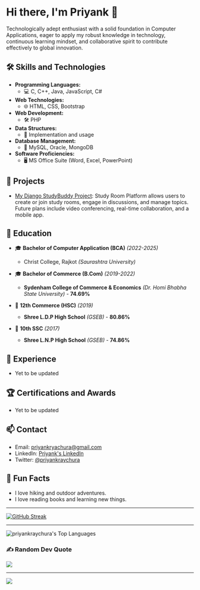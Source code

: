 # Hi there, I'm Priyank 👋

Technologically adept enthusiast with a solid foundation in Computer Applications, eager to apply my robust knowledge in technology, continuous learning mindset, and collaborative spirit to contribute effectively to global innovation.

## 🛠 Skills and Technologies

- **Programming Languages:**  
  - 💻 C, C++, Java, JavaScript, C#  
- **Web Technologies:**  
  - 🌐 HTML, CSS, Bootstrap  
- **Web Development:**  
  - 🛠️ PHP  
- **Data Structures:**  
  - 🔢 Implementation and usage  
- **Database Management:**  
  - 📂 MySQL, Oracle, MongoDB  
- **Software Proficiencies:**  
  - 🖥️ MS Office Suite (Word, Excel, PowerPoint)  

## 🔭 Projects

- [My Django StudyBuddy Project](https://github.com/priyankraychura/StudyBuddy-Django_Project): Study Room Platform allows users to create or join study rooms, engage in discussions, and manage topics. Future plans include video conferencing, real-time collaboration, and a mobile app.

## 🏫 **Education**

- 🎓 **Bachelor of Computer Application (BCA)**  *(2022-2025)*
  - Christ College, Rajkot *(Saurashtra University)*  


- 🎓 **Bachelor of Commerce (B.Com)** *(2019-2022)*
  - **Sydenham College of Commerce & Economics** *(Dr. Homi Bhabha State University)* - **74.69%**


- 📜 **12th Commerce (HSC)** *(2019)*
  - **Shree L.D.P High School**  *(GSEB)* - **80.86%** 

- 📜 **10th SSC** *(2017)*
  -  **Shree L.N.P High School**  *(GSEB)* - **74.86%** 

## 💼 Experience

- Yet to be updated

## 🏆 Certifications and Awards

- Yet to be updated

## 📫 Contact

- Email: [priyankryachura@gmail.com](mailto:priyankraychura@gmail.com)
- LinkedIn: [Priyank's LinkedIn](https://linkedin.com/in/priyankraychura)
- Twitter: [@priyankraychura](https://twitter.com/priyankraychura)

## 🌱 Fun Facts

- I love hiking and outdoor adventures.
- I love reading books and learning new things.

---

[![GitHub Streak](https://streak-stats.demolab.com?user=priyankraychura&theme=tokyonight-duo&card_width=600)](https://git.io/streak-stats)

---

![priyankraychura's Top Languages](https://github-readme-stats.vercel.app/api/top-langs/?username=priyankraychura&theme=tokyonight&show_icons=true&hide_border=false&layout=compact)

### ✍️ Random Dev Quote
![](https://quotes-github-readme.vercel.app/api?type=horizontal&theme=tokyonight&show_icons=true&hide_border=false&layout=compact)

---
[![](https://visitcount.itsvg.in/api?id=priyankraychura&icon=0&color=6)](https://visitcount.itsvg.in)
